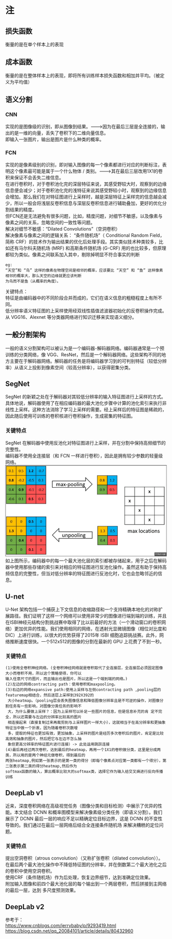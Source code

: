 # 注
## 损失函数
衡量的是在单个样本上的表现
## 成本函数
衡量的是在整体样本上的表现，即将所有训练样本损失函数和相加并平均。（被定义为平均值）
## 语义分割
### CNN
实现的是图像级的识别，即从图像到结果。--->因为在最后三层是全连接的，输出的是一维的向量，丢失了卷积下的二维向量信息。   
即输入一张图片，输出是图片是什么种类的概率。  
### FCN
实现的是像素级别的识别，即对输入图像的每一个像素都进行对应的判断标注，表明这个像素最可能是属于一个什么物体 / 类别。--->其在最后三层改用1X1的卷积来保证不会丢失二维信息。   
在进行卷积时，对于卷积池化完的深层特征来说，其感受野较大时，观察到的边缘信息便会减少；对于卷积池化完的浅特征来说其感受野较小时，观察到的边缘信息会增加。那么我们在对特征图进行上采样时，越是深层特征上采样完的信息越会减少，所以一般会将浅层反卷积信息与深层反卷积信息进行辅助叠加，更好的优化分割结果的精度。   
但FCN还是无法避免有很多问题，比如，精度问题，对细节不敏感，以及像素与像素之间的关系，忽略空间的一致性等问题。   
解决对细节不敏感：“Dilated Convolutions”（空洞卷积）   
解决像素与像素之间的逻辑关系： “条件随机场”（ Conditional Random Field，简称 CRF）的技术作为输出结果的优化后处理手段。其实类似技术种类较多，比如还有马尔科夫随机场 (MRF) 和高斯条件随机场 (G-CRF) 用的也比较多，但原理都较为类似。像素之间联系加入其中，剔除掉明显不符合事实的判断   
```
eg:
“天空”和 “鸟” 这样的像素在物理空间是相邻的概率，应该要比 “天空” 和 “鱼” 这样像素相邻的概率大，那么天空的边缘就更应该判断
为鸟而不是鱼（从概率的角度）。
```
关键特点：  
特征是由编码器中的不同阶段合并而成的，它们在语义信息的粗糙程度上有所不同。  
低分辨率语义特征图的上采样使用经双线性插值滤波器初始化的反卷积操作完成。  
从 VGG16、Alexnet 等分类器网络进行知识迁移来实现语义细分。  
## 一般分割架构
一般的语义分割架构可以被认为是一个编码器-解码器网络。编码器通常是一个预训练的分类网络，像 VGG、ResNet，然后是一个解码器网络。这些架构不同的地方主要在于解码器网络。解码器的任务是将编码器学习到的可判别特征（较低分辨率）从语义上投影到像素空间（较高分辨率），以获得密集分类。
## SegNet
SegNet 的新颖之处在于解码器对其较低分辨率的输入特征图进行上采样的方式。具体地说，解码器使用了在相应编码器的最大池化步骤中计算的池化索引来执行非线性上采样。这种方法消除了学习上采样的需要。经上采样后的特征图是稀疏的，因此随后使用可训练的卷积核进行卷积操作，生成密集的特征图。
### 关键特点
SegNet 在解码器中使用反池化对特征图进行上采样，并在分割中保持高频细节的完整性。   
编码器不使用全连接层（和 FCN 一样进行卷积），因此是拥有较少参数的轻量级网络。   
![rongqi](https://github.com/wls860707495/Deep-Learning/blob/master/img/image.png)
如上图所示，编码器中的每一个最大池化层的索引都被存储起来，用于之后在解码器中使用那些存储的索引来对相应的特征图进行反池化操作。虽然这有助于保持高频信息的完整性，但当对低分辨率的特征图进行反池化时，它也会忽略邻近的信息。
## U-net
U-Net 架构包括一个捕获上下文信息的收缩路径和一个支持精确本地化的对称扩展路径。我们证明了这样一个网络可以使用非常少的图像进行端到端的训练，并且在ISBI神经元结构分割挑战赛中取得了比以前最好的方法（一个滑动窗口的卷积网络）更加优异的性能。我们使用相同的网络，在透射光显微镜图像（相位对比度和 DIC）上进行训练，以很大的优势获得了2015年 ISBI 细胞追踪挑战赛。此外，网络推断速度很快。一个512x512的图像的分割在最新的 GPU 上花费了不到一秒。  
### 关键特点
```
(1)使用全卷积神经网络。(全卷积神经网络就是卷积取代了全连接层，全连接层必须固定图像大小而卷积不用，所以这个策略使得，你可以
输入任意尺寸的图片，而且输出也是图片，所以这是一个端到端的网络。) 
(2)左边的网络contracting path：使用卷积和maxpooling。   
(3)右边的网络expansive path:使用上采样与左侧contracting path ,pooling层的featuremap相结合，然后逐层上采样到392X392的
 大小heatmap。（pooling层会丢失图像信息和降低图像分辨率且是不可逆的操作，对图像分割任务有一些影响，对图像分类任务的影响不
 大，为什么要做上采样？：因为上采样可以补足一些图片的信息，但是信息补充的肯 定不完全，所以还需要与左边的分辨率比较高的图片
 相连接起来（直接复制过来再裁剪到与上采样图片一样大小），这就相当于在高分辨率和更抽象特征当中做一个折衷，因为随着卷积次数增
 多，提取的特征也更加有效，更加抽象，上采样的图片是经历多次卷积后的图片，肯定是比较高效和抽象的图片，然后把它与左边不怎么抽
 象但更高分辨率的特征图片进行连接）-> 此处运用跳跃连接   
(4)最后再经过两次卷积，达到最后的heatmap，再用一个1X1的卷积做分类，这里是分成两类，所以用的是两个神经元做卷积，得到最后的
两张heatmap,例如第一张表示的是第一类的得分（即每个像素点对应第一类都有一个得分），第二张表示第二类的得分heatmap,然后作为
softmax函数的输入，算出概率比较大的softmax类，选择它作为输入给交叉熵进行反向传播训练
```
## DeepLab v1
近来，深度卷积网络在高级视觉任务（图像分类和目标检测）中展示了优异的性能。本文结合 DCNN 和概率图模型来解决像素级分类任务（即语义分割）。我们展示了 DCNN 最后一层的响应不足以精确定位目标边界，这是 DCNN 的不变性导致的。我们通过在最后一层网络后结合全连接条件随机场
来解决糟糕的定位问题。
### 关键特点
提出空洞卷积（atrous convolution）（又称扩张卷积（dilated convolution））。  
在最后两个最大池化操作中不降低特征图的分辨率，并在倒数第二个最大池化之后的卷积中使用空洞卷积。  
使用CRF（条件随机场）作为后处理，恢复边界细节，达到准确定位效果。    
附加输入图像和前四个最大池化层的每个输出到一个两层卷积，然后拼接到主网络的最后一层，达到 多尺度预测效果。    
## DeepLab v2

参考于：  
https://www.cnblogs.com/jerrybaby/p/9293419.html   
https://blog.csdn.net/qq_20084101/article/details/80432960



